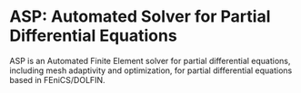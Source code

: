 ASP: Automated Solver for Partial Differential Equations
===
ASP is an Automated Finite Element solver for partial differential equations,
including mesh adaptivity and optimization, for partial differential equations
based in FEniCS/DOLFIN.
